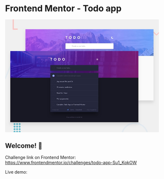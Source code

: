 # Frontend Mentor - Todo app

![Design preview for the Todo app coding challenge](./design/desktop-preview.jpg)

## Welcome! 👋

Challenge link on Frontend Mentor: https://www.frontendmentor.io/challenges/todo-app-Su1_KokOW

Live demo:

